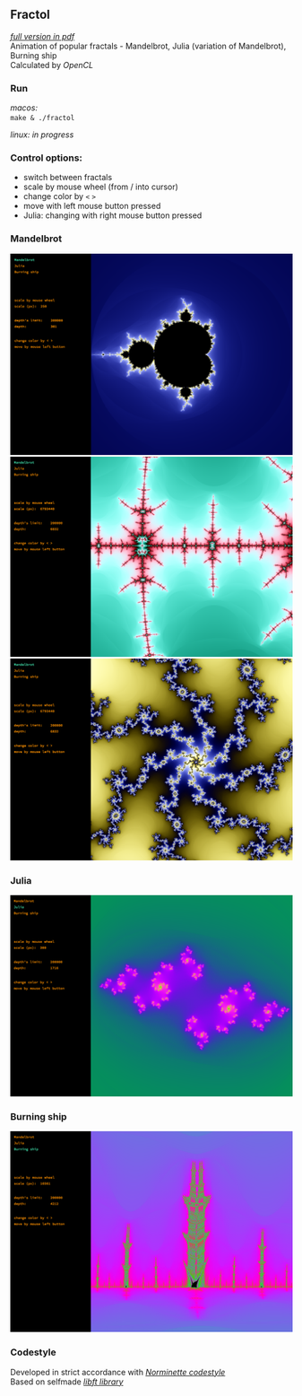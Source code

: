 ## Fractol
_[full version in pdf](https://github.com/gerus66/fractol/blob/master/readme/fract_ol.en.pdf)_ \
Animation of popular fractals - Mandelbrot, Julia (variation of Mandelbrot), Burning ship \
Calculated by _OpenCL_

### Run
_macos:_ \
`make & ./fractol`

_linux: in progress_

### Control options:
* switch between fractals
* scale by mouse wheel (from / into cursor)
* change color by `<` `>`
* move with left mouse button pressed
* Julia: changing with right mouse button pressed 
### Mandelbrot
![Mandelbrot](https://github.com/gerus66/fractol/blob/master/readme/fr1.png)
![Mandelbrot](https://github.com/gerus66/fractol/blob/master/readme/fr2.png)
![Mandelbrot](https://github.com/gerus66/fractol/blob/master/readme/fr5.png)
### Julia
![Julia](https://github.com/gerus66/fractol/blob/master/readme/fr3.png)
### Burning ship
![Burning ship](https://github.com/gerus66/fractol/blob/master/readme/fr4.png)

### Codestyle
Developed in strict accordance with _[Norminette codestyle](https://github.com/gerus66/norme)_ \
Based on selfmade _[libft library](https://github.com/gerus66/libft)_
